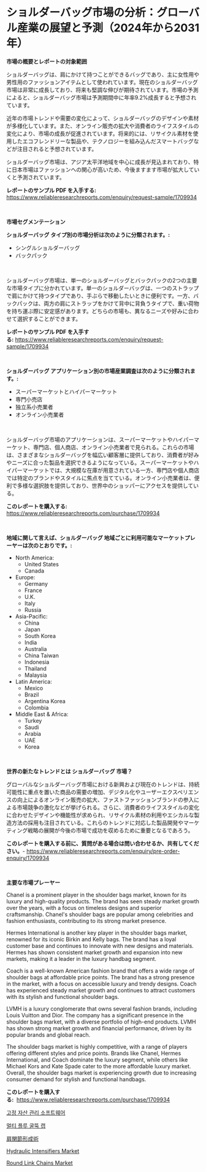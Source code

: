 <p><h1>ショルダーバッグ市場の分析：グローバル産業の展望と予測（2024年から2031年）</h1></p><p><strong>市場の概要とレポートの対象範囲</strong></p>
<p><p>ショルダーバッグは、肩にかけて持つことができるバッグであり、主に女性用や男性用のファッションアイテムとして使われています。現在のショルダーバッグ市場は非常に成長しており、将来も堅調な伸びが期待されています。市場の予測によると、ショルダーバッグ市場は予測期間中に年率9.2%成長すると予想されています。</p><p>近年の市場トレンドや需要の変化によって、ショルダーバッグのデザインや素材が多様化しています。また、オンライン販売の拡大や消費者のライフスタイルの変化により、市場の成長が促進されています。将来的には、リサイクル素材を使用したエコフレンドリーな製品や、テクノロジーを組み込んだスマートバッグなどが注目されると予想されています。</p><p>ショルダーバッグ市場は、アジア太平洋地域を中心に成長が見込まれており、特に日本市場はファッションへの関心が高いため、今後ますます市場が拡大していくと予測されています。</p></p>
<p><strong>レポートのサンプル PDF を入手する:</strong> <a href="https://www.reliableresearchreports.com/enquiry/request-sample/1709934">https://www.reliableresearchreports.com/enquiry/request-sample/1709934</a></p>
<p>&nbsp;</p>
<p><strong>市場セグメンテーション</strong></p>
<p><strong>ショルダーバッグ タイプ別の市場分析は次のように分類されます。:</strong></p>
<p><ul><li>シングルショルダーバッグ</li><li>バックパック</li></ul></p>
<p>&nbsp;</p>
<p><p>ショルダーバッグ市場は、単一のショルダーバッグとバックパックの2つの主要な市場タイプに分かれています。単一のショルダーバッグは、一つのストラップで肩にかけて持つタイプであり、手ぶらで移動したいときに便利です。一方、バックパックは、両方の肩にストラップをかけて背中に背負うタイプで、重い荷物を持ち運ぶ際に安定感があります。どちらの市場も、異なるニーズや好みに合わせて選択することができます。</p></p>
<p><strong>レポートのサンプル PDF を入手する:</strong>&nbsp;<a href="https://www.reliableresearchreports.com/enquiry/request-sample/1709934">https://www.reliableresearchreports.com/enquiry/request-sample/1709934</a></p>
<p>&nbsp;</p>
<p><strong> ショルダーバッグ アプリケーション別の市場産業調査は次のように分類されます。:</strong></p>
<p><ul><li>スーパーマーケットとハイパーマーケット</li><li>専門小売店</li><li>独立系小売業者</li><li>オンライン小売業者</li></ul></p>
<p>&nbsp;</p>
<p><p>ショルダーバッグ市場のアプリケーションは、スーパーマーケットやハイパーマーケット、専門店、個人商店、オンライン小売業者で見られる。これらの市場は、さまざまなショルダーバッグを幅広い顧客層に提供しており、消費者が好みやニーズに合った製品を選択できるようになっている。スーパーマーケットやハイパーマーケットでは、大規模な在庫が用意されている一方、専門店や個人商店では特定のブランドやスタイルに焦点を当てている。オンライン小売業者は、便利で多様な選択肢を提供しており、世界中のショッパーにアクセスを提供している。</p></p>
<p><strong>このレポートを購入する:</strong>&nbsp; <a href="https://www.reliableresearchreports.com/purchase/1709934">https://www.reliableresearchreports.com/purchase/1709934</a></p>
<p>&nbsp;</p>
<p><strong>地域に関して言えば、ショルダーバッグ 地域ごとに利用可能なマーケットプレーヤーは次のとおりです。:</strong></p>
<p><ul>
    <li>
        North America:
        <ul>
            <li>United States</li>
            <li>Canada</li>
        </ul>
    </li>
    <li>
        Europe:
        <ul>
            <li>Germany</li>
            <li>France</li>
            <li>U.K.</li>
            <li>Italy</li>
            <li>Russia</li>
        </ul>
    </li>
    <li>
        Asia-Pacific:
        <ul>
            <li>China</li>
            <li>Japan</li>
            <li>South Korea</li>
            <li>India</li>
            <li>Australia</li>
            <li>China Taiwan</li>
            <li>Indonesia</li>
            <li>Thailand</li>
            <li>Malaysia</li>
        </ul>
    </li>
    <li>
        Latin America:
        <ul>
            <li>Mexico</li>
            <li>Brazil</li>
            <li>Argentina Korea</li>
            <li>Colombia</li>
        </ul>
    </li>
    <li>
        Middle East & Africa:
        <ul>
            <li>Turkey</li>
            <li>Saudi</li>
            <li>Arabia</li>
            <li>UAE</li>
            <li>Korea</li>
        </ul>
    </li>
    </ul></p>
<p>&nbsp;</p>
<p><strong>世界の新たなトレンドとは ショルダーバッグ 市場？</strong></p>
<p><p>グローバルなショルダーバッグ市場における新興および現在のトレンドは、持続可能性に重点を置いた商品の需要の増加、デジタル化やユーザーエクスペリエンスの向上によるオンライン販売の拡大、ファストファッションブランドの参入による市場競争の激化などが挙げられる。さらに、消費者のライフスタイルの変化に合わせたデザインや機能性が求められ、リサイクル素材の利用やエシカルな製造方法の採用も注目されている。これらのトレンドに対応した製品開発やマーケティング戦略の展開が今後の市場で成功を収めるために重要となるであろう。</p></p>
<p><strong>このレポートを購入する前に、質問がある場合は問い合わせるか、共有してください。</strong>- <a href="https://www.reliableresearchreports.com/enquiry/pre-order-enquiry/1709934">https://www.reliableresearchreports.com/enquiry/pre-order-enquiry/1709934</a></p>
<p>&nbsp;</p>
<p><strong>主要な市場プレーヤー</strong></p>
<p><p>Chanel is a prominent player in the shoulder bags market, known for its luxury and high-quality products. The brand has seen steady market growth over the years, with a focus on timeless designs and superior craftsmanship. Chanel's shoulder bags are popular among celebrities and fashion enthusiasts, contributing to its strong market presence.</p><p>Hermes International is another key player in the shoulder bags market, renowned for its iconic Birkin and Kelly bags. The brand has a loyal customer base and continues to innovate with new designs and materials. Hermes has shown consistent market growth and expansion into new markets, making it a leader in the luxury handbag segment.</p><p>Coach is a well-known American fashion brand that offers a wide range of shoulder bags at affordable price points. The brand has a strong presence in the market, with a focus on accessible luxury and trendy designs. Coach has experienced steady market growth and continues to attract customers with its stylish and functional shoulder bags.</p><p>LVMH is a luxury conglomerate that owns several fashion brands, including Louis Vuitton and Dior. The company has a significant presence in the shoulder bags market, with a diverse portfolio of high-end products. LVMH has shown strong market growth and financial performance, driven by its popular brands and global reach.</p><p>The shoulder bags market is highly competitive, with a range of players offering different styles and price points. Brands like Chanel, Hermes International, and Coach dominate the luxury segment, while others like Michael Kors and Kate Spade cater to the more affordable luxury market. Overall, the shoulder bags market is experiencing growth due to increasing consumer demand for stylish and functional handbags.</p></p>
<p><strong>このレポートを購入する:</strong>&nbsp;&nbsp;<a href="https://www.reliableresearchreports.com/purchase/1709934">https://www.reliableresearchreports.com/purchase/1709934</a></p>
<p><p><a href="https://medium.com/@timkunzety907856/%EC%9E%90%EC%82%B0%EA%B4%80%EB%A6%AC-%EC%86%8C%ED%94%84%ED%8A%B8%EC%9B%A8%EC%96%B4-%EC%8B%9C%EC%9E%A5-%EB%B6%84%EC%84%9D-%EA%B8%80%EB%A1%9C%EB%B2%8C-%EC%82%B0%EC%97%85-%EC%A0%84%EB%A7%9D-%EB%B0%8F-%EC%98%88%EC%B8%A1-2024%EB%85%84%EB%B6%80%ED%84%B0-2031%EB%85%84-4fc97ad92b12">고정 자산 관리 소프트웨어</a></p><p><a href="https://github.com/lzrvbyqzftro57/Market-Research-Report-List-1/blob/main/6111802186362.md">멀티 플루 굴뚝 캡</a></p><p><a href="https://github.com/oqxogxyvqe90775/Market-Research-Report-List-1/blob/main/9059264186419.md">肩関節形成術</a></p><p><a href="https://issuu.com/reportprime-2/docs/hydraulic-intensifiers-market-size-2030.pptx">Hydraulic Intensifiers Market</a></p><p><a href="https://five-trouble-98a.notion.site/Round-Link-Chains-Market-Challenges-Opportunities-and-Growth-Drivers-and-Major-Market-Players-for-de6065bcfbe54e6f866f8e9862b260c4">Round Link Chains Market</a></p></p>